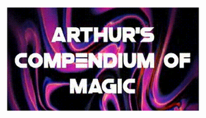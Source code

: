 [![Demonstration](assets\gifs\demonstration.gif)](https://youtu.be/tIUAph8ZNtY "click here to watch demonstration")